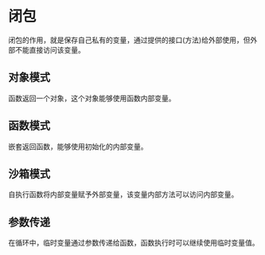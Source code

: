 # 闭包

闭包的作用，就是保存自己私有的变量，通过提供的接口(方法)给外部使用，但外部不能直接访问该变量。

## 对象模式

函数返回一个对象，这个对象能够使用函数内部变量。

## 函数模式

嵌套返回函数，能够使用初始化的内部变量。

## 沙箱模式

自执行函数将内部变量赋予外部变量，该变量内部方法可以访问内部变量。

## 参数传递

在循环中，临时变量通过参数传递给函数，函数执行时可以继续使用临时变量值。
